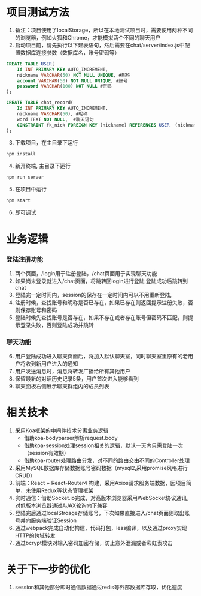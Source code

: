 # 项目测试方法

1. 备注：项目使用了localStorage，所以在本地测试项目时，需要使用两种不同的浏览器，例如火狐和Chrome，才能模拟两个不同的聊天用户
2. 启动项目前，请先执行以下建表语句，然后需要在chat/server/index.js中配置数据库连接参数（数据库名，账号密码等）
```sql
CREATE TABLE USER(
    Id INT PRIMARY KEY AUTO_INCREMENT,
    nickname VARCHAR(50) NOT NULL UNIQUE, #昵称
    account VARCHAR(50) NOT NULL UNIQUE, #账号
    password VARCHAR(100) NOT NULL #密码
);

CREATE TABLE chat_record(
    Id INT PRIMARY KEY AUTO_INCREMENT,
    nickname VARCHAR(50), #昵称
    word TEXT NOT NULL,  #聊天语句
    CONSTRAINT fk_nick FOREIGN KEY (nickname) REFERENCES USER  (nickname) #外键约束
);
```
3. 下载项目，在主目录下运行
```
npm install
```
4. 新开终端, 主目录下运行
```
npm run server 
```
5. 在项目中运行 
```
npm start
```
6. 即可调试


# 业务逻辑
### 登陆注册功能
1. 两个页面，/login用于注册登陆，/chat页面用于实现聊天功能
2. 如果尚未登录就进入/chat页面，将跳转回login进行登陆,登陆成功后跳转到chat
3. 登陆完一定时间内，session的保存在一定时间内可以不用重新登陆,
4. 注册时候，查找账号和昵称是否已存在，如果已存在则返回提示注册失败，否则保存账号和密码
5. 登陆时候先查找账号是否存在，如果不存在或者存在账号但密码不匹配，则提示登录失败，否则登陆成功并跳转
### 聊天功能
6. 用户登陆成功进入聊天页面后，将加入默认聊天室，同时聊天室里原有的老用户将收到新用户进入的通知
7. 用户发送消息时，消息将转发广播给所有其他用户
8. 保留最新的对话历史记录5条，用户首次进入能够看到
9. 聊天面板右侧展示聊天群组内的成员列表

# 相关技术
1. 采用Koa框架的中间件技术分离业务逻辑
   + 借助koa-bodyparser解析request.body
   + 借助koa-session处理session相关的逻辑，默认一天内只需登陆一次（session有效期）
   + 借助koa-router处理路由分发，对不同的路由交由不同的Controller处理
2. 采用MySQL数据库存储数据账号密码数据（mysql2,采用promise风格进行CRUD）
3. 前端：React + React-Router4 构建，采用Axios请求服务端数据，因项目简单，未使用Redux等状态管理框架
4. 实时通信：借助Socket.io完成，对高版本浏览器采用WebSocket协议通讯，对低版本浏览器通过AJAX轮询向下兼容
5. 登陆完后通过localStroage存储账号，下次如果直接进入/chat页面则取出账号并向服务端验证Session
6. 通过webpack完成自动化构建，代码打包，less编译，以及通过proxy实现HTTP的跨域转发
7. 通过bcrypt模块对输入密码加密存储，防止意外泄漏或者彩虹表攻击


# 关于下一步的优化
1. session和其他部分即时通信数据通过redis等外部数据库存取，优化速度
